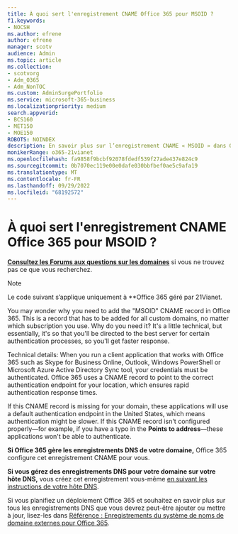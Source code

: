 ```yaml
---
title: À quoi sert l'enregistrement CNAME Office 365 pour MSOID ?
f1.keywords:
- NOCSH
ms.author: efrene
author: efrene
manager: scotv
audience: Admin
ms.topic: article
ms.collection:
- scotvorg
- Adm_O365
- Adm_NonTOC
ms.custom: AdminSurgePortfolio
ms.service: microsoft-365-business
ms.localizationpriority: medium
search.appverid:
- BCS160
- MET150
- MOE150
ROBOTS: NOINDEX
description: En savoir plus sur l’enregistrement CNAME « MSOID » dans Office 365 qui vous dirige vers le meilleur serveur pour les processus d’authentification, afin d’obtenir une réponse plus rapide.
monikerRange: o365-21vianet
ms.openlocfilehash: fa9858f9bcbf92078fdedf539f27ade437e824c9
ms.sourcegitcommit: 0b7070ec119e00e0dafe030bbfbef0ae5c9afa19
ms.translationtype: MT
ms.contentlocale: fr-FR
ms.lasthandoff: 09/29/2022
ms.locfileid: "68192572"
---
```

# <a name="whats-the-purpose-of-the-office-365-cname-record-for-msoid"></a>À quoi sert l'enregistrement CNAME Office 365 pour MSOID ?

 **[Consultez les Forums aux questions sur les domaines](../setup/domains-faq.yml)** si vous ne trouvez pas ce que vous recherchez. 
> [!NOTE]
> Le code suivant s’applique uniquement à **Office 365 géré par 21Vianet.
  
You may wonder why you need to add the "MSOID" CNAME record in Office 365. This is a record that has to be added for all custom domains, no matter which subscription you use. Why do you need it? It's a little technical, but essentially, it's so that you'll be directed to the best server for certain authentication processes, so you'll get faster response.
  
Technical details: When you run a client application that works with Office 365 such as Skype for Business Online, Outlook, Windows PowerShell or Microsoft Azure Active Directory Sync tool, your credentials must be authenticated. Office 365 uses a CNAME record to point to the correct authentication endpoint for your location, which ensures rapid authentication response times.
  
If this CNAME record is missing for your domain, these applications will use a default authentication endpoint in the United States, which means authentication might be slower. If this CNAME record isn't configured properly—for example, if you have a typo in the **Points to address**—these applications won't be able to authenticate.
  
 **Si Office 365 gère les enregistrements DNS de votre domaine,** Office 365 configure cet enregistrement CNAME pour vous. 
  
 **Si vous gérez des enregistrements DNS pour votre domaine sur votre hôte DNS,** vous créez cet enregistrement vous-même [en suivant les instructions de votre hôte DNS](../get-help-with-domains/create-dns-records-at-any-dns-hosting-provider.md).
  
Si vous planifiez un déploiement Office 365 et souhaitez en savoir plus sur tous les enregistrements DNS que vous devrez peut-être ajouter ou mettre à jour, lisez-les dans [Référence : Enregistrements du système de noms de domaine externes pour Office 365](../../enterprise/external-domain-name-system-records.md).
